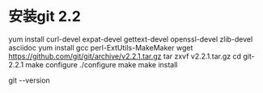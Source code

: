 # 安装git 2.2
yum install curl-devel expat-devel gettext-devel openssl-devel zlib-devel asciidoc
yum install  gcc perl-ExtUtils-MakeMaker 
wget https://github.com/git/git/archive/v2.2.1.tar.gz
tar zxvf v2.2.1.tar.gz
cd git-2.2.1
make configure
./configure
make
make install

git --version